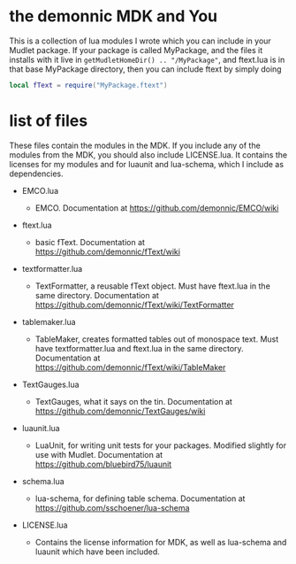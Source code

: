 # the demonnic MDK and You

This is a collection of lua modules I wrote which you can include in your Mudlet package. If your package is called MyPackage, and the files it installs with it live in `getMudletHomeDir() .. "/MyPackage"`, and ftext.lua is in that base MyPackage directory, then you can include ftext by simply doing
```lua
local fText = require("MyPackage.ftext")
```

# list of files
These files contain the modules in the MDK. If you include any of the modules from the MDK, you should also include LICENSE.lua. It contains the licenses for my modules and for luaunit and lua-schema, which I include as dependencies.

* EMCO.lua
  * EMCO. Documentation at https://github.com/demonnic/EMCO/wiki

* ftext.lua
  * basic fText. Documentation at https://github.com/demonnic/fText/wiki

* textformatter.lua
  * TextFormatter, a reusable fText object. Must have ftext.lua in the same directory. Documentation at https://github.com/demonnic/fText/wiki/TextFormatter

* tablemaker.lua
  * TableMaker, creates formatted tables out of monospace text. Must have textformatter.lua and ftext.lua in the same directory. Documentation at https://github.com/demonnic/fText/wiki/TableMaker

* TextGauges.lua
  * TextGauges, what it says on the tin. Documentation at https://github.com/demonnic/TextGauges/wiki

* luaunit.lua
  * LuaUnit, for writing unit tests for your packages. Modified slightly for use with Mudlet. Documentation at https://github.com/bluebird75/luaunit

* schema.lua
  * lua-schema, for defining table schema. Documentation at https://github.com/sschoener/lua-schema

* LICENSE.lua
  * Contains the license information for MDK, as well as lua-schema and luaunit which have been included.
